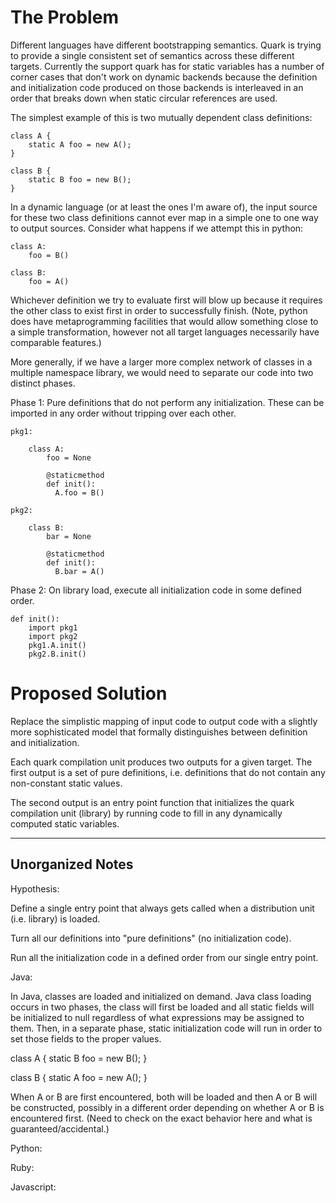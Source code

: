 The Problem
===========

Different languages have different bootstrapping semantics. Quark is
trying to provide a single consistent set of semantics across these
different targets. Currently the support quark has for static
variables has a number of corner cases that don't work on dynamic
backends because the definition and initialization code produced on
those backends is interleaved in an order that breaks down when static
circular references are used.

The simplest example of this is two mutually dependent class
definitions:

    class A {
        static A foo = new A();
    }

    class B {
        static B foo = new B();
    } 

In a dynamic language (or at least the ones I'm aware of), the input
source for these two class definitions cannot ever map in a simple one
to one way to output sources. Consider what happens if we attempt this
in python:

    class A:
        foo = B()

    class B:
        foo = A()

Whichever definition we try to evaluate first will blow up because it
requires the other class to exist first in order to successfully
finish. (Note, python does have metaprogramming facilities that would
allow something close to a simple transformation, however not all
target languages necessarily have comparable features.)

More generally, if we have a larger more complex network of classes in
a multiple namespace library, we would need to separate our code into
two distinct phases.

  Phase 1: Pure definitions that do not perform any
           initialization. These can be imported in any order without
           tripping over each other.

    pkg1:

        class A:
            foo = None

            @staticmethod
            def init():
              A.foo = B()

    pkg2:

        class B:
            bar = None

            @staticmethod
            def init():
              B.bar = A()

  Phase 2: On library load, execute all initialization code in some
           defined order.

    def init():
        import pkg1
        import pkg2
        pkg1.A.init()
        pkg2.B.init()

Proposed Solution
=================

Replace the simplistic mapping of input code to output code with a
slightly more sophisticated model that formally distinguishes between
definition and initialization.

Each quark compilation unit produces two outputs for a given
target. The first output is a set of pure definitions,
i.e. definitions that do not contain any non-constant static values.

The second output is an entry point function that initializes the
quark compilation unit (library) by running code to fill in any
dynamically computed static variables.

-----------

Unorganized Notes
-----------------

Hypothesis:

  Define a single entry point that always gets called when a
  distribution unit (i.e. library) is loaded.

  Turn all our definitions into "pure definitions" (no initialization
  code).

  Run all the initialization code in a defined order from our single
  entry point.




Java:

  In Java, classes are loaded and initialized on demand. Java class
  loading occurs in two phases, the class will first be loaded and all
  static fields will be initialized to null regardless of what
  expressions may be assigned to them. Then, in a separate phase,
  static initialization code will run in order to set those fields to
  the proper values.

  class A {
      static B foo = new B();
  }

  class B {
      static A foo = new A();
  }

  When A or B are first encountered, both will be loaded and then A or
  B will be constructed, possibly in a different order depending on
  whether A or B is encountered first. (Need to check on the exact
  behavior here and what is guaranteed/accidental.)

Python:

Ruby:

Javascript:

  
